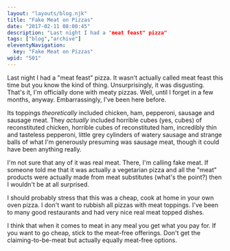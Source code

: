 ```yaml
---
layout: "layouts/blog.njk"
title: "Fake Meat on Pizzas"
date: "2017-02-11 08:00:45"
description: "Last night I had a "meat feast" pizza"
tags: ["blog","archive"]
eleventyNavigation:
  key: "Fake Meat on Pizzas"
wpid: "501"
---
```

Last night I had a "meat feast" pizza. It wasn't actually called meat feast this time but you know the kind of thing. Unsurprisingly, it was disgusting. That's it, I'm officially done with meaty pizzas. Well, until I forget in a few months, anyway. Embarrassingly, I've been here before.

Its toppings <em>theoretically</em> included chicken, ham, pepperoni, sausage and sausage meat. They <em>actually</em> included horrible cubes (yes, cubes) of reconstituted chicken, horrible cubes of reconstituted ham, incredibly thin and tasteless pepperoni, little grey cylinders of watery sausage and strange balls of what I'm generously presuming was sausage meat, though it could have been anything really.

I'm not sure that any of it was real meat. There, I'm calling fake meat. If someone told me that it was actually a vegetarian pizza and all the "meat" products were actually made from meat substitutes (what's the point?) then I wouldn't be at all surprised.

I should probably stress that this was a cheap, cook at home in your own oven pizza. I don't want to rubbish all pizzas with meat toppings. I've been to many good restaurants and had very nice real meat topped dishes.

I think that when it comes to meat in any meal you get what you pay for. If you want to go cheap, stick to the meat-free offerings. Don't get the claiming-to-be-meat but actually equally meat-free options.